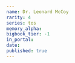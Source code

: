 ```yaml
---
name: Dr. Leonard McCoy
rarity: 4
series: tos
memory_alpha:
bigbook_tier: -1
in_portal:
date:
published: true
---
```




